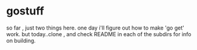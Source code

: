 # gostuff


so far , just two things here.  one day i'll figure out how to make 'go get' work. but today..clone , and check README in each of the subdirs for info on building.

